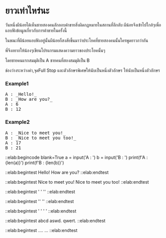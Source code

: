 # ยาวเท่าไหร่นะ

วันหนึ่งผีน้อยได้เห็นชายสองคนลักลอบค้าขายสิ่งผิดกฏหมายในสถานที่ลึกลับ ผีน้อยจึงเข้าไปใกล้ๆเพื่อแอบฟังข้อมูลเกี่ยวกับการค้าขายในครั้งนี้

ในขณะที่ผีน้อยแอบฟังอยู่นั้นผีน้อยก็สงสัยขึ้นมาว่าประโยคที่ชายสองคนนั้นใครพูดยาวกว่ากัน

พี่จึงอยากให้น้องๆเขียนโปรแกรมแสดงความยาวของประโยคนั้นๆ

โดยชายคนแรกสมมุติเป็น A ชายคนที่สองสมมุติเป็น B

ช่องว่างระหว่างคำ,จุดFull Stop และตัวอักษรพิเศษให้นับเป็นหนึ่งตัวอักษร ให้นับเป็นหนึ่งตัวอักษร

### Example1
<pre class="output">
A : _Hello!_
B : _How are you?_
A : 6
B : 12
</pre>
### Example2
<pre class="output">
A : _Nice to meet you!_
B : _Nice to meet you too!_
A : 17
B : 21
</pre>

::elab:begincode blank=True
a = input('A : ')
b = input('B : ')
print(f'A : {len(a)}')
print(f'B : {len(b)}')

::elab:begintest
Hello!
How are you?
::elab:endtest

::elab:begintest
Nice to meet you!
Nice to meet you too!
::elab:endtest

::elab:begintest
' '
''
::elab:endtest

::elab:begintest
''
''
::elab:endtest

::elab:begintest
' '
' '
::elab:endtest

::elab:begintest
abcd aswd.
qwert.
::elab:endtest

::elab:begintest
....
...
::elab:endtest

